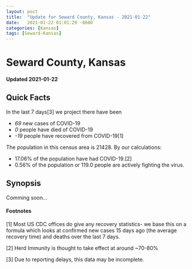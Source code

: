 ```yaml
---
layout: post
title:  "Update for Seward County, Kansas - 2021-01-22"
date:   2021-01-22 01:01:29 -0600
categories: [Kansas]
tags: [Seward-Kansas]
---
```


# Seward County, Kansas
#### Updated 2021-01-22

## Quick Facts

In the last 7 days[3] we project there have been
- *69* new cases of COVID-19
- *0* people have died of COVID-19
- *-19* people have recovered from COVID-19[1]

The population in this census area is 21428. By our calculations:
- 17.06% of the population have had COVID-19.[2]
- 0.56% of the population or 119.0 people are actively fighting the virus.

## Synopsis

Comming soon...


#### Footnotes

[1] Most US CDC offices do give any recovery statistics- we base this on a formula which looks at confirmed new cases
15 days ago (the average recovery time) and deaths over the last 7 days.

[2] Herd Immunity is thought to take effect at around ~70-80%

[3] Due to reporting delays, this data may be incomplete.
 
    